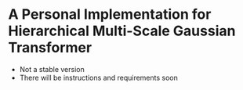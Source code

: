 # A Personal Implementation for Hierarchical Multi-Scale Gaussian Transformer

* Not a stable version
* There will be instructions and requirements soon
